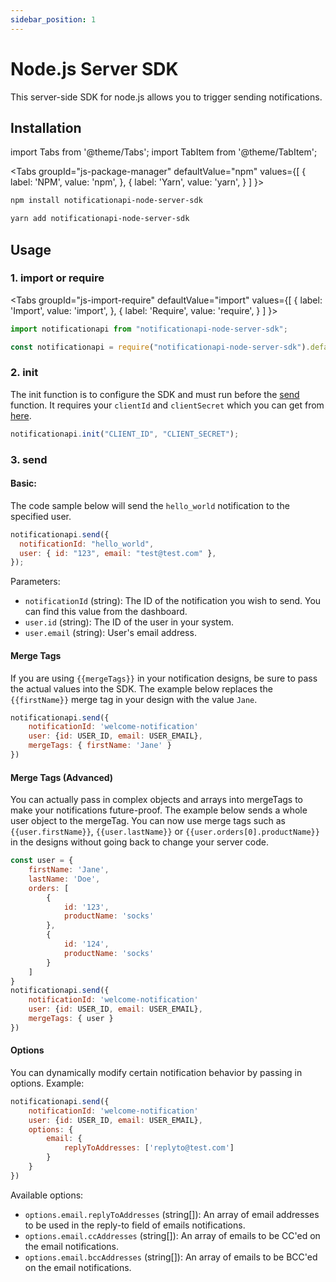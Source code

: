 ```yaml
---
sidebar_position: 1
---
```


# Node.js Server SDK

This server-side SDK for node.js allows you to trigger sending notifications.

## Installation

import Tabs from '@theme/Tabs';
import TabItem from '@theme/TabItem';

<Tabs
groupId="js-package-manager"
defaultValue="npm"
values={[
{ label: 'NPM', value: 'npm', },
{ label: 'Yarn', value: 'yarn', }
]
}>
<TabItem value="npm">

```bash
npm install notificationapi-node-server-sdk
```

</TabItem>
<TabItem value="yarn">

```bash
yarn add notificationapi-node-server-sdk
```

</TabItem>
</Tabs>

## Usage

### 1. import or require

<Tabs
groupId="js-import-require"
defaultValue="import"
values={[
{ label: 'Import', value: 'import', },
{ label: 'Require', value: 'require', }
]
}>
<TabItem value="import">

```js
import notificationapi from "notificationapi-node-server-sdk";
```

</TabItem>
<TabItem value="require">

```js
const notificationapi = require("notificationapi-node-server-sdk").default;
```

</TabItem>
</Tabs>

### 2. init

The init function is to configure the SDK and must run before the [send](#3-send) function. It requires your `clientId` and `clientSecret` which you can get from [here](https://app.notificationapi.com/environments).

```js
notificationapi.init("CLIENT_ID", "CLIENT_SECRET");
```

### 3. send

#### Basic:

The code sample below will send the `hello_world` notification to the specified user.

```js
notificationapi.send({
  notificationId: "hello_world",
  user: { id: "123", email: "test@test.com" },
});
```

Parameters:

- `notificationId` (string): The ID of the notification you wish to send. You can find this value from the dashboard.
- `user.id` (string): The ID of the user in your system.
- `user.email` (string): User's email address.

#### Merge Tags

If you are using `{{mergeTags}}` in your notification designs, be sure to pass the actual values into the SDK. The example below replaces the `{{firstName}}` merge tag in your design with the value `Jane`.

```js
notificationapi.send({
    notificationId: 'welcome-notification'
    user: {id: USER_ID, email: USER_EMAIL},
    mergeTags: { firstName: 'Jane' }
})
```

#### Merge Tags (Advanced)

You can actually pass in complex objects and arrays into mergeTags to make your notifications future-proof. The example below sends a whole user object to the mergeTag. You can now use merge tags such as `{{user.firstName}}`, `{{user.lastName}}` or `{{user.orders[0].productName}}` in the designs without going back to change your server code.

```js
const user = {
    firstName: 'Jane',
    lastName: 'Doe',
    orders: [
        {
            id: '123',
            productName: 'socks'
        },
        {
            id: '124',
            productName: 'socks'
        }
    ]
}
notificationapi.send({
    notificationId: 'welcome-notification'
    user: {id: USER_ID, email: USER_EMAIL},
    mergeTags: { user }
})
```

#### Options

You can dynamically modify certain notification behavior by passing in options. Example:

```js
notificationapi.send({
    notificationId: 'welcome-notification'
    user: {id: USER_ID, email: USER_EMAIL},
    options: {
        email: {
            replyToAddresses: ['replyto@test.com']
        }
    }
})
```

Available options:

- `options.email.replyToAddresses` (string[]): An array of email addresses to be used in the reply-to field of emails notifications.
- `options.email.ccAddresses` (string[]): An array of emails to be CC'ed on the email notifications.
- `options.email.bccAddresses` (string[]): An array of emails to be BCC'ed on the email notifications.
